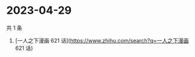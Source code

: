 # 2023-04-29

共 1 条

<!-- BEGIN ZHIHUSEARCH -->
<!-- 最后更新时间 Sat Apr 29 2023 07:17:41 GMT+0800 (China Standard Time) -->
1. [一人之下漫画 621 话](https://www.zhihu.com/search?q=一人之下漫画 621 话)
<!-- END ZHIHUSEARCH -->
